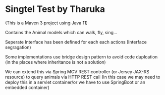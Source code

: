 # Singtel Test by Tharuka

(This is a Maven 3 project using Java 11)

Contains the Animal models which can walk, fly, sing...

Seperate Interface has been defined for each each actions (Interface segragation)

Some implementations use bridge design pattern to avoid code duplcation (in the places where inheritance is not a solution)

We can extend this via Spring MCV REST controller (or Jersey JAX-RS resource) to query animals via HTTP REST call (In this case we may need to deploy this in a servlet container/or we have to use SpringBoot or an embedded container)